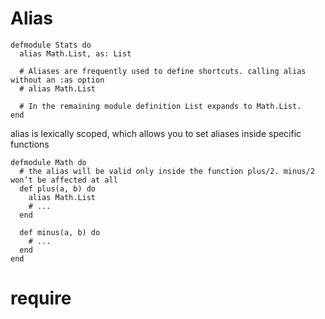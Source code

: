 # Alias

    defmodule Stats do
      alias Math.List, as: List
      
      # Aliases are frequently used to define shortcuts. calling alias without an :as option
      # alias Math.List
      
      # In the remaining module definition List expands to Math.List.
    end
    
alias is lexically scoped, which allows you to set aliases inside specific functions

    defmodule Math do
      # the alias will be valid only inside the function plus/2. minus/2 won’t be affected at all
      def plus(a, b) do
        alias Math.List
        # ...
      end

      def minus(a, b) do
        # ...
      end
    end

# require
